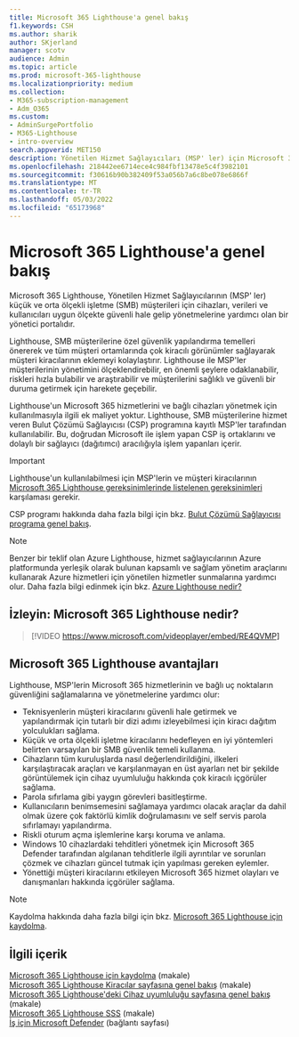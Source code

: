 ```yaml
---
title: Microsoft 365 Lighthouse'a genel bakış
f1.keywords: CSH
ms.author: sharik
author: SKjerland
manager: scotv
audience: Admin
ms.topic: article
ms.prod: microsoft-365-lighthouse
ms.localizationpriority: medium
ms.collection:
- M365-subscription-management
- Adm_O365
ms.custom:
- AdminSurgePortfolio
- M365-Lighthouse
- intro-overview
search.appverid: MET150
description: Yönetilen Hizmet Sağlayıcıları (MSP' ler) için Microsoft 365 Lighthouse tek bir konumdaki müşteri kiracılarının güvenliğini sağlamanıza ve yönetmenize nasıl yardımcı olabileceğini öğrenin.
ms.openlocfilehash: 218442ee6714ece4c984fbf13478e5c4f3982101
ms.sourcegitcommit: f30616b90b382409f53a056b7a6c8be078e6866f
ms.translationtype: MT
ms.contentlocale: tr-TR
ms.lasthandoff: 05/03/2022
ms.locfileid: "65173968"
---
```

# <a name="overview-of-microsoft-365-lighthouse"></a>Microsoft 365 Lighthouse'a genel bakış

Microsoft 365 Lighthouse, Yönetilen Hizmet Sağlayıcılarının (MSP' ler) küçük ve orta ölçekli işletme (SMB) müşterileri için cihazları, verileri ve kullanıcıları uygun ölçekte güvenli hale gelip yönetmelerine yardımcı olan bir yönetici portalıdır.

Lighthouse, SMB müşterilerine özel güvenlik yapılandırma temelleri önererek ve tüm müşteri ortamlarında çok kiracılı görünümler sağlayarak müşteri kiracılarının eklemeyi kolaylaştırır. Lighthouse ile MSP'ler müşterilerinin yönetimini ölçeklendirebilir, en önemli şeylere odaklanabilir, riskleri hızla bulabilir ve araştırabilir ve müşterilerini sağlıklı ve güvenli bir duruma getirmek için harekete geçebilir.

Lighthouse'un Microsoft 365 hizmetlerini ve bağlı cihazları yönetmek için kullanılmasıyla ilgili ek maliyet yoktur. Lighthouse, SMB müşterilerine hizmet veren Bulut Çözümü Sağlayıcısı (CSP) programına kayıtlı MSP'ler tarafından kullanılabilir. Bu, doğrudan Microsoft ile işlem yapan CSP iş ortaklarını ve dolaylı bir sağlayıcı (dağıtımcı) aracılığıyla işlem yapanları içerir.

> [!IMPORTANT] 
> Lighthouse'un kullanılabilmesi için MSP'lerin ve müşteri kiracılarının [Microsoft 365 Lighthouse gereksinimlerinde listelenen gereksinimleri](m365-lighthouse-requirements.md) karşılaması gerekir.

CSP programı hakkında daha fazla bilgi için bkz. [Bulut Çözümü Sağlayıcısı programa genel bakış](/partner-center/csp-overview).

> [!NOTE]  
> Benzer bir teklif olan Azure Lighthouse, hizmet sağlayıcılarının Azure platformunda yerleşik olarak bulunan kapsamlı ve sağlam yönetim araçlarını kullanarak Azure hizmetleri için yönetilen hizmetler sunmalarına yardımcı olur. Daha fazla bilgi edinmek için bkz. [Azure Lighthouse nedir?](/azure/lighthouse/overview)   

## <a name="watch-what-is-microsoft-365-lighthouse"></a>İzleyin: Microsoft 365 Lighthouse nedir?

> [!VIDEO https://www.microsoft.com/videoplayer/embed/RE4QVMP]

## <a name="microsoft-365-lighthouse-benefits"></a>Microsoft 365 Lighthouse avantajları

Lighthouse, MSP'lerin Microsoft 365 hizmetlerinin ve bağlı uç noktaların güvenliğini sağlamalarına ve yönetmelerine yardımcı olur:

- Teknisyenlerin müşteri kiracılarını güvenli hale getirmek ve yapılandırmak için tutarlı bir dizi adımı izleyebilmesi için kiracı dağıtım yolculukları sağlama. 
- Küçük ve orta ölçekli işletme kiracılarını hedefleyen en iyi yöntemleri belirten varsayılan bir SMB güvenlik temeli kullanma. 
- Cihazların tüm kuruluşlarda nasıl değerlendirildiğini, ilkeleri karşılaştıracak araçları ve karşılanmayan en üst ayarları net bir şekilde görüntülemek için cihaz uyumluluğu hakkında çok kiracılı içgörüler sağlama. 
- Parola sıfırlama gibi yaygın görevleri basitleştirme.
- Kullanıcıların benimsemesini sağlamaya yardımcı olacak araçlar da dahil olmak üzere çok faktörlü kimlik doğrulamasını ve self servis parola sıfırlamayı yapılandırma. 
- Riskli oturum açma işlemlerine karşı koruma ve anlama.
- Windows 10 cihazlardaki tehditleri yönetmek için Microsoft 365 Defender tarafından algılanan tehditlerle ilgili ayrıntılar ve sorunları çözmek ve cihazları güncel tutmak için yapılması gereken eylemler.
- Yönettiği müşteri kiracılarını etkileyen Microsoft 365 hizmet olayları ve danışmanları hakkında içgörüler sağlama.

> [!NOTE] 
> Kaydolma hakkında daha fazla bilgi için bkz. [Microsoft 365 Lighthouse için kaydolma](m365-lighthouse-sign-up.md).

## <a name="related-content"></a>İlgili içerik

[Microsoft 365 Lighthouse için kaydolma](m365-lighthouse-sign-up.md) (makale)  
[Microsoft 365 Lighthouse Kiracılar sayfasına genel bakış](m365-lighthouse-tenants-page-overview.md) (makale)   
[Microsoft 365 Lighthouse'deki Cihaz uyumluluğu sayfasına genel bakış](m365-lighthouse-device-compliance-page-overview.md) (makale)   
[Microsoft 365 Lighthouse SSS](m365-lighthouse-faq.yml) (makale)   
[İş için Microsoft Defender](../security/defender-business/index.yml) (bağlantı sayfası)
